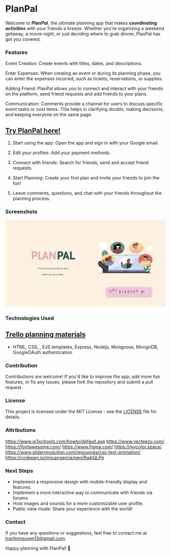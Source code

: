 
# PlanPal

Welcome to ***PlanPal***, the ultimate planning app that makes ***coordinating activities*** with your friends a breeze. Whether you're organizing a weekend getaway, a movie night, or just deciding where to grab dinner, PlanPal has got you covered. 

### Features

Event Creation: Create events with titles, dates, and descriptions.

Enter Expenses: When creating an event or during its planning phase, you can enter the expenses incurred, such as tickets, reservations, or supplies.

Adding Friend: PlanPal allows you to connect and interact with your friends on the platform, send friend requests and add friends to your plans.

Communication: Comments provide a channel for users to discuss specific event tasks or cost items. This helps in clarifying doubts, making decisions, and keeping everyone on the same page.

## [Try PlanPal here!](https://planpal.fly.dev/)

1. Start using the app: Open the app and sign in with your Google email.

2. Edit your profiles: Add your payment methods.

3. Connect with friends: Search for friends, send and accept friend requests.

2. Start Planning: Create your first plan and invite your friends to join the fun!

3. Leave comments, questions, and chat with your friends throughout the planning process.

### Screenshots
![Screenshot of Home Page](/public/images/PlanPal-HomePage.png)

### Technologies Used
## [Trello planning materials](https://trello.com/b/ypMyZC8Z/planpal)
* HTML, CSS, , EJS templates, Express, Nodejs, Mongoose, MongoDB, GoogleOAuth authentication

### Contribution
Contributions are welcome! If you'd like to improve the app, add more fun features, or fix any issues, please fork the repository and submit a pull request.

### License
This project is licensed under the MIT License - see the [LICENSE](./LICENSE) file for details.

### Attributions
https://www.w3schools.com/howto/default.asp https://www.vecteezy.com/ https://fontawesome.com/ https://www.figma.com/ https://mycolor.space/ https://www.sliderrevolution.com/resources/css-text-animation/ https://codepen.io/imjuangarcia/pen/RwbQLPe 


### Next Steps
* Implement a responsive design with mobile-friendly display and features.
* Implement a more interactive way to communicate with friends via forums.
* Host images and sounds for a more customizable user profile.
* Public view mode: Share your experience with the world!


### Contact
If you have any questions or suggestions, feel free to contact me at tranhnnguyen13@gmail.com.

Happy planning with PlanPal! 🎉